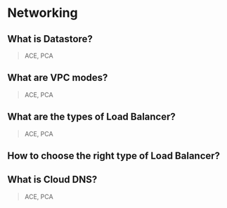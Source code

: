 # Networking

## What is Datastore?
> ACE, PCA

## What are VPC modes?
> ACE, PCA

## What are the types of Load Balancer?
> ACE, PCA

## How to choose the right type of Load Balancer?

## What is Cloud DNS?
> ACE, PCA
